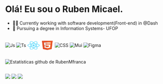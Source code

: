 

# Olá! Eu sou o Ruben Micael.

- 🧑‍💻 Currently working with software development(Front-end) in @Dash
- 📒 Pursuing a degree in Information Systems- UFOP


<div style="display: inline_block"><br>
  <img align="center" alt="Js" height="30" width="40" 
            src="https://cdn.jsdelivr.net/gh/devicons/devicon/icons/javascript/javascript-original.svg" 
          >
  <img align="center" alt="Ts" height="30" width="40"  src="https://cdn.jsdelivr.net/gh/devicons/devicon/icons/typescript/typescript-original.svg" >
  <img align="center" alt="React" height="30" width="40" src="https://raw.githubusercontent.com/devicons/devicon/master/icons/react/react-original.svg">
  <img align="center" alt="HTML" height="30" width="40" src="https://raw.githubusercontent.com/devicons/devicon/master/icons/html5/html5-original.svg">
  <img align="center" alt="CSS" height="30" width="40" src="https://cdn.jsdelivr.net/gh/devicons/devicon/icons/css3/css3-original.svg">
   <img align="center" alt="Mui" height="30" width="40" src="https://cdn.jsdelivr.net/gh/devicons/devicon/icons/materialui/materialui-original.svg" >
  <img align="center" alt="Figma" height="30" width="40" src="https://cdn.jsdelivr.net/gh/devicons/devicon/icons/figma/figma-original.svg">
   

##

![ Estatísticas github de RubenMfranca ](https://github-readme-stats.vercel.app/api?username=RubenMfranca&show_icons=true&theme=github_dark)

##
<div> 
<a href = "https://github.com/RubenMFranca"><img src="https://img.shields.io/badge/GitHub-100000?style=for-the-badge&logo=github&logoColor=white" target="_blank"></a>
  <a href = "mailto:rubenmicael2016@gmail.com"><img src="https://img.shields.io/badge/-Gmail-%23333?style=for-the-badge&logo=gmail&logoColor=white" target="_blank"></a>
 <a href = "https://github.com/RubenMFranca"><img src="https://img.shields.io/badge/LinkedIn-0077B5?style=for-the-badge&logo=linkedin&logoColor=white" target="_blank"></a>
 
 
  
</div>




